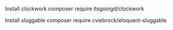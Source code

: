 Install clockwork
composer require itsgoingd/clockwork

Install sluggable 
composer require cviebrock/eloquent-sluggable

